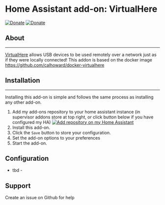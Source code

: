 
# Home Assistant add-on: VirtualHere
[![Donate][donation-badge]](https://www.buymeacoffee.com/calhoward)
[![Donate][paypal-badge]](https://www.paypal.com/donate/?business=JXWQTX6EUJVBU&no_recurring=0&currency_code=USD)

[donation-badge]: https://img.shields.io/badge/Buy%20me%20a%20coffee%20(no%20paypal)-%23d32f2f?logo=buy-me-a-coffee&style=flat&logoColor=white
[paypal-badge]: https://img.shields.io/badge/Buy%20me%20a%20coffee%20with%20Paypal-0070BA?logo=paypal&style=flat&logoColor=white
[repository-badge]: https://img.shields.io/badge/Add%20repository%20to%20my-Home%20Assistant-41BDF5?logo=home-assistant&style=for-the-badge
[repository-url]: https://my.home-assistant.io/redirect/supervisor_add_addon_repository/?repository_url=https%3A%2F%2Fgithub.com%2Fcalhoward%2Fhomeassistant-addons

## About

---

[VirtualHere](https://www.virtualhere.com/) allows USB devices to be used remotely over a network just as if they were locally connected!
This addon is based on the docker image https://github.com/calhoward/docker-virtualhere

## Installation

---

Installing this add-on is simple and follows the same process as installing any other add-on.

1. Add my add-ons repository to your home assistant instance (in supervisor addons store at top right, or click button below if you have configured my HA)
   [![Add repository on my Home Assistant][repository-badge]][repository-url]
2. Install this add-on.
3. Click the `Save` button to store your configuration.
4. Set the add-on options to your preferences
5. Start the add-on.

## Configuration

- tbd -

## Support

Create an issue on Github for help

